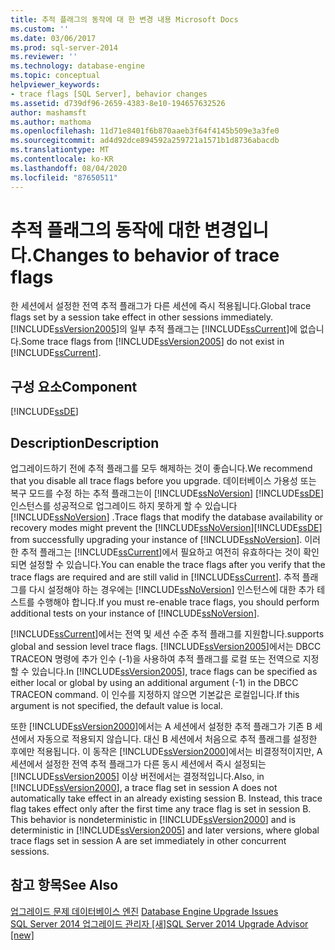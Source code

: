 ```yaml
---
title: 추적 플래그의 동작에 대 한 변경 내용 Microsoft Docs
ms.custom: ''
ms.date: 03/06/2017
ms.prod: sql-server-2014
ms.reviewer: ''
ms.technology: database-engine
ms.topic: conceptual
helpviewer_keywords:
- trace flags [SQL Server], behavior changes
ms.assetid: d739df96-2659-4383-8e10-194657632526
author: mashamsft
ms.author: mathoma
ms.openlocfilehash: 11d71e8401f6b870aaeb3f64f4145b509e3a3fe0
ms.sourcegitcommit: ad4d92dce894592a259721a1571b1d8736abacdb
ms.translationtype: MT
ms.contentlocale: ko-KR
ms.lasthandoff: 08/04/2020
ms.locfileid: "87650511"
---
```

# <a name="changes-to-behavior-of-trace-flags"></a><span data-ttu-id="57ce5-102">추적 플래그의 동작에 대한 변경입니다.</span><span class="sxs-lookup"><span data-stu-id="57ce5-102">Changes to behavior of trace flags</span></span>
  <span data-ttu-id="57ce5-103">한 세션에서 설정한 전역 추적 플래그가 다른 세션에 즉시 적용됩니다.</span><span class="sxs-lookup"><span data-stu-id="57ce5-103">Global trace flags set by a session take effect in other sessions immediately.</span></span> <span data-ttu-id="57ce5-104">[!INCLUDE[ssVersion2005](../../includes/ssversion2005-md.md)]의 일부 추적 플래그는 [!INCLUDE[ssCurrent](../../includes/sscurrent-md.md)]에 없습니다.</span><span class="sxs-lookup"><span data-stu-id="57ce5-104">Some trace flags from [!INCLUDE[ssVersion2005](../../includes/ssversion2005-md.md)] do not exist in [!INCLUDE[ssCurrent](../../includes/sscurrent-md.md)].</span></span>  
  
## <a name="component"></a><span data-ttu-id="57ce5-105">구성 요소</span><span class="sxs-lookup"><span data-stu-id="57ce5-105">Component</span></span>  
 [!INCLUDE[ssDE](../../includes/ssde-md.md)]  
  
## <a name="description"></a><span data-ttu-id="57ce5-106">Description</span><span class="sxs-lookup"><span data-stu-id="57ce5-106">Description</span></span>  
 <span data-ttu-id="57ce5-107">업그레이드하기 전에 추적 플래그를 모두 해제하는 것이 좋습니다.</span><span class="sxs-lookup"><span data-stu-id="57ce5-107">We recommend that you disable all trace flags before you upgrade.</span></span> <span data-ttu-id="57ce5-108">데이터베이스 가용성 또는 복구 모드를 수정 하는 추적 플래그는이 [!INCLUDE[ssNoVersion](../../includes/ssnoversion-md.md)] [!INCLUDE[ssDE](../../includes/ssde-md.md)] 인스턴스를 성공적으로 업그레이드 하지 못하게 할 수 있습니다 [!INCLUDE[ssNoVersion](../../includes/ssnoversion-md.md)] .</span><span class="sxs-lookup"><span data-stu-id="57ce5-108">Trace flags that modify the database availability or recovery modes might prevent the [!INCLUDE[ssNoVersion](../../includes/ssnoversion-md.md)][!INCLUDE[ssDE](../../includes/ssde-md.md)] from successfully upgrading your instance of [!INCLUDE[ssNoVersion](../../includes/ssnoversion-md.md)].</span></span> <span data-ttu-id="57ce5-109">이러한 추적 플래그는 [!INCLUDE[ssCurrent](../../includes/sscurrent-md.md)]에서 필요하고 여전히 유효하다는 것이 확인되면 설정할 수 있습니다.</span><span class="sxs-lookup"><span data-stu-id="57ce5-109">You can enable the trace flags after you verify that the trace flags are required and are still valid in [!INCLUDE[ssCurrent](../../includes/sscurrent-md.md)].</span></span> <span data-ttu-id="57ce5-110">추적 플래그를 다시 설정해야 하는 경우에는 [!INCLUDE[ssNoVersion](../../includes/ssnoversion-md.md)] 인스턴스에 대한 추가 테스트를 수행해야 합니다.</span><span class="sxs-lookup"><span data-stu-id="57ce5-110">If you must re-enable trace flags, you should perform additional tests on your instance of [!INCLUDE[ssNoVersion](../../includes/ssnoversion-md.md)].</span></span>  
  
 [!INCLUDE[ssCurrent](../../includes/sscurrent-md.md)]<span data-ttu-id="57ce5-111">에서는 전역 및 세션 수준 추적 플래그를 지원합니다.</span><span class="sxs-lookup"><span data-stu-id="57ce5-111">supports global and session level trace flags.</span></span> <span data-ttu-id="57ce5-112">[!INCLUDE[ssVersion2005](../../includes/ssversion2005-md.md)]에서는 DBCC TRACEON 명령에 추가 인수 (-1)을 사용하여 추적 플래그를 로컬 또는 전역으로 지정할 수 있습니다.</span><span class="sxs-lookup"><span data-stu-id="57ce5-112">In [!INCLUDE[ssVersion2005](../../includes/ssversion2005-md.md)], trace flags can be specified as either local or global by using an additional argument (-1) in the DBCC TRACEON command.</span></span> <span data-ttu-id="57ce5-113">이 인수를 지정하지 않으면 기본값은 로컬입니다.</span><span class="sxs-lookup"><span data-stu-id="57ce5-113">If this argument is not specified, the default value is local.</span></span>  
  
 <span data-ttu-id="57ce5-114">또한 [!INCLUDE[ssVersion2000](../../includes/ssversion2000-md.md)]에서는 A 세션에서 설정한 추적 플래그가 기존 B 세션에서 자동으로 적용되지 않습니다. 대신 B 세션에서 처음으로 추적 플래그를 설정한 후에만 적용됩니다. 이 동작은 [!INCLUDE[ssVersion2000](../../includes/ssversion2000-md.md)]에서는 비결정적이지만, A 세션에서 설정한 전역 추적 플래그가 다른 동시 세션에서 즉시 설정되는 [!INCLUDE[ssVersion2005](../../includes/ssversion2005-md.md)] 이상 버전에서는 결정적입니다.</span><span class="sxs-lookup"><span data-stu-id="57ce5-114">Also, in [!INCLUDE[ssVersion2000](../../includes/ssversion2000-md.md)], a trace flag set in session A does not automatically take effect in an already existing session B. Instead, this trace flag takes effect only after the first time any trace flag is set in session B. This behavior is nondeterministic in [!INCLUDE[ssVersion2000](../../includes/ssversion2000-md.md)] and is deterministic in [!INCLUDE[ssVersion2005](../../includes/ssversion2005-md.md)] and later versions, where global trace flags set in session A are set immediately in other concurrent sessions.</span></span>  
  
## <a name="see-also"></a><span data-ttu-id="57ce5-115">참고 항목</span><span class="sxs-lookup"><span data-stu-id="57ce5-115">See Also</span></span>  
 <span data-ttu-id="57ce5-116">[업그레이드 문제 데이터베이스 엔진](../../../2014/sql-server/install/database-engine-upgrade-issues.md) </span><span class="sxs-lookup"><span data-stu-id="57ce5-116">[Database Engine Upgrade Issues](../../../2014/sql-server/install/database-engine-upgrade-issues.md) </span></span>  
 [<span data-ttu-id="57ce5-117">SQL Server 2014 업그레이드 관리자 &#91;새&#93;</span><span class="sxs-lookup"><span data-stu-id="57ce5-117">SQL Server 2014 Upgrade Advisor &#91;new&#93;</span></span>](sql-server-2014-upgrade-advisor.md)  
  
  
